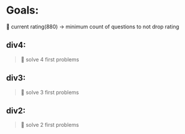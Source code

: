 # Goals:   
🥇 current rating(880) -> minimum count of questions to not drop rating   

## div4: 
> 🌠 solve 4 first problems

## div3: 
> 🌠 solve 3 first problems

## div2: 
> 🌠 solve 2 first problems

